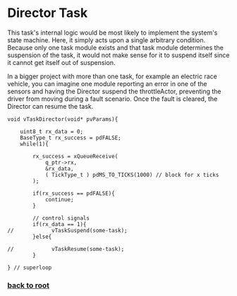 # Director Task

This task's internal logic would be most likely to implement the system's state machine. Here, it simply acts upon a single arbitrary condition. Because only one task module exists and that task module determines the suspension of the task, it would not make sense for it to suspend itself since it cannot get itself out of suspension. 

In a bigger project with more than one task, for example an electric race vehicle, you can imagine one module reporting an error in one of the sensors and having the Director suspend the throttleActor, preventing the driver from moving during a fault scenario. Once the fault is cleared, the Director can resume the task.    
```
void vTaskDirector(void* pvParams){

    uint8_t rx_data = 0;
    BaseType_t rx_success = pdFALSE;
    while(1){

        rx_success = xQueueReceive(
            q_ptr->rx,
            &rx_data,
            ( TickType_t ) pdMS_TO_TICKS(1000) // block for x ticks
        );

        if(rx_success == pdFALSE){
            continue;
        }

        // control signals        
        if(rx_data == 1){
//            vTaskSuspend(some-task);
        }else{

//            vTaskResume(some-task);
        }

} // superloop
```

### [back to root](/README.md) 